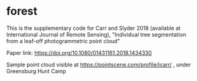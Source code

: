 # forest
This is the supplementary code for Carr and Slyder 2018 (available at International Journal of Remote Sensing), "Individual tree segmentation from a leaf-off photogrammetric point cloud"

Paper link: https://doi.org/10.1080/01431161.2018.1434330

Sample point cloud visible at https://pointscene.com/profile/jcarr/ , under Greensburg Hunt Camp

